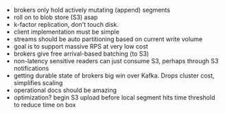 * brokers only hold actively mutating (append) segments
* roll on to blob store (S3) asap
* k-factor replication, don't touch disk.
* client implementation must be simple
* streams should be auto partitioning based on current write volume 
* goal is to support massive RPS at very low cost
* brokers give free arrival-based batching (to S3)
* non-latency sensitive readers can just consume S3, perhaps through S3
  notifications
* getting durable state of brokers big win over Kafka.  Drops cluster cost,
  simplifies scaling
* operational docs should be amazing
* optimization? begin S3 upload before local segment hits time
  threshold to reduce time on box

